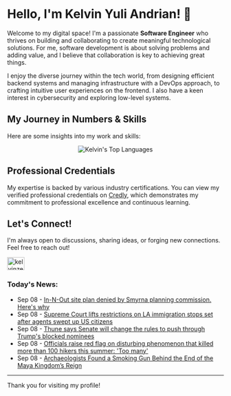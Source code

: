 # Hello, I'm Kelvin Yuli Andrian! 👋

Welcome to my digital space! I'm a passionate **Software Engineer** who thrives on building and collaborating to create meaningful technological solutions. For me, software development is about solving problems and adding value, and I believe that collaboration is key to achieving great things.

I enjoy the diverse journey within the tech world, from designing efficient backend systems and managing infrastructure with a DevOps approach, to crafting intuitive user experiences on the frontend. I also have a keen interest in cybersecurity and exploring low-level systems.

## My Journey in Numbers & Skills

Here are some insights into my work and skills:

<p align="center">
  <img src="https://github-readme-stats.vercel.app/api/top-langs/?username=kelvinzer0&layout=compact&theme=radical" alt="Kelvin's Top Languages" />
</p>

## Professional Credentials

My expertise is backed by various industry certifications. You can view my verified professional credentials on [Credly](https://www.credly.com/users/kelvin-yuli-andrian/badges), which demonstrates my commitment to professional excellence and continuous learning.

## Let's Connect!

I'm always open to discussions, sharing ideas, or forging new connections. Feel free to reach out!

<p align="left">
    <a href="https://linkedin.com/in/kelvinzero" target="blank"><img align="center" src="https://cdn.jsdelivr.net/npm/simple-icons@3.0.1/icons/linkedin.svg" alt="kelvinzero" height="30" width="40" /></a>
</p>

### Today's News:

<!-- feed start -->
- Sep 08 - [In-N-Out site plan denied by Smyrna planning commission. Here's why](https://www.yahoo.com/news/articles/n-plan-denied-smyrna-planning-164050541.html)
- Sep 08 - [Supreme Court lifts restrictions on LA immigration stops set after agents swept up US citizens](https://www.yahoo.com/news/articles/supreme-court-lifts-restrictions-la-153725879.html)
- Sep 08 - [Thune says Senate will change the rules to push through Trump's blocked nominees](https://www.yahoo.com/news/articles/thune-says-senate-change-rules-152256331.html)
- Sep 08 - [Officials raise red flag on disturbing phenomenon that killed more than 100 hikers this summer: 'Too many'](https://www.yahoo.com/news/articles/officials-raise-red-flag-disturbing-143000892.html)
- Sep 08 - [Archaeologists Found a Smoking Gun Behind the End of the Maya Kingdom’s Reign](https://www.yahoo.com/news/articles/archaeologists-found-smoking-gun-behind-141800275.html)
<!-- feed end -->

---

Thank you for visiting my profile!
